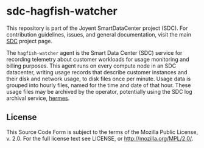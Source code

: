 <!--
    This Source Code Form is subject to the terms of the Mozilla Public
    License, v. 2.0. If a copy of the MPL was not distributed with this
    file, You can obtain one at http://mozilla.org/MPL/2.0/.
-->

<!--
    Copyright (c) 2014, Joyent, Inc.
-->

# sdc-hagfish-watcher

This repository is part of the Joyent SmartDataCenter project (SDC).  For
contribution guidelines, issues, and general documentation, visit the main
[SDC](http://github.com/joyent/sdc) project page.

The `hagfish-watcher` agent is the Smart Data Center (SDC) service for
recording telemetry about customer workloads for usage monitoring and billing
purposes.  This agent runs on every compute node in an SDC datacenter, writing
usage records that describe customer instances and their disk and network
usage, to disk files once per minute.  Usage data is grouped into hourly files,
named for the time and date of that hour.  These usage files may be archived by
the operator, potentially using the SDC log archival service, [hermes][hermes].

## License

This Source Code Form is subject to the terms of the Mozilla Public License, v.
2.0.  For the full license text see LICENSE, or http://mozilla.org/MPL/2.0/.

[hermes]: https://github.com/joyent/sdc-hermes
